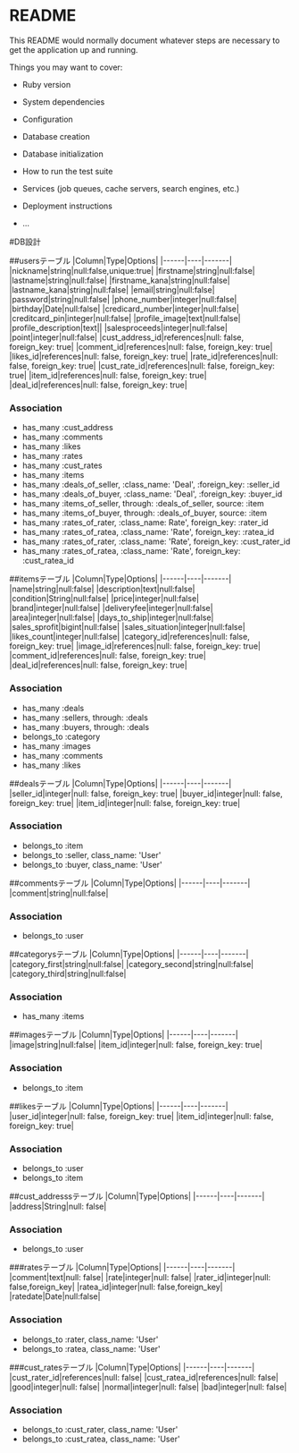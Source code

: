 # README

This README would normally document whatever steps are necessary to get the
application up and running.

Things you may want to cover:

* Ruby version

* System dependencies

* Configuration

* Database creation

* Database initialization

* How to run the test suite

* Services (job queues, cache servers, search engines, etc.)

* Deployment instructions

* ...

#DB設計

##usersテーブル
|Column|Type|Options|
|------|----|-------|
|nickname|string|null:false,unique:true|
|firstname|string|null:false|
|lastname|string|null:false|
|firstname_kana|string|null:false|
|lastname_kana|string|null:false|
|email|string|null:false|
|password|string|null:false|
|phone_number|integer|null:false|
|birthday|Date|null:false|
|credicard_number|integer|null:false|
|creditcard_pin|integer|null:false|
|profile_image|text|null:false|
|profile_description|text||
|salesproceeds|integer|null:false|
|point|integer|null:false|
|cust_address_id|references|null: false, foreign_key: true|
|comment_id|references|null: false, foreign_key: true|
|likes_id|references|null: false, foreign_key: true|
|rate_id|references|null: false, foreign_key: true|
|cust_rate_id|references|null: false, foreign_key: true|
|item_id|references|null: false, foreign_key: true|
|deal_id|references|null: false, foreign_key: true|

### Association
- has_many :cust_address
- has_many :comments
- has_many :likes
- has_many :rates
- has_many :cust_rates
- has_many :items
- has_many :deals_of_seller, :class_name: 'Deal', :foreign_key: :seller_id
- has_many :deals_of_buyer, :class_name: 'Deal', :foreign_key: :buyer_id
- has_many :items_of_seller, through: :deals_of_seller, source: :item
- has_many :items_of_buyer, through: :deals_of_buyer, source: :item
- has_many :rates_of_rater, :class_name: Rate', foreign_key: :rater_id
- has_many :rates_of_ratea, :class_name: 'Rate', foreign_key: :ratea_id
- has_many :rates_of_rater, :class_name: 'Rate', foreign_key: :cust_rater_id
- has_many :rates_of_ratea, :class_name: 'Rate', foreign_key: :cust_ratea_id


##itemsテーブル
|Column|Type|Options|
|------|----|-------|
|name|string|null:false|
|description|text|null:false|
|condition|String|null:false|
|price|integer|null:false|
|brand|integer|null:false|
|deliveryfee|integer|null:false|
|area|integer|null:false|
|days_to_ship|integer|null:false|
|sales_sprofit|bigint|null:false|
|sales_situation|integer|null:false|
|likes_count|integer|null:false|
|category_id|references|null: false, foreign_key: true|
|image_id|references|null: false, foreign_key: true|
|comment_id|references|null: false, foreign_key: true|
|deal_id|references|null: false, foreign_key: true|

### Association
- has_many :deals
- has_many :sellers, through: :deals
- has_many :buyers, through: :deals
- belongs_to :category
- has_many :images
- has_many :comments
- has_many :likes


##dealsテーブル
|Column|Type|Options|
|------|----|-------|
|seller_id|integer|null: false, foreign_key: true|
|buyer_id|integer|null: false, foreign_key: true|
|item_id|integer|null: false, foreign_key: true|

### Association
- belongs_to :item
- belongs_to :seller, class_name: 'User'
- belongs_to :buyer, class_name: 'User'


##commentsテーブル
|Column|Type|Options|
|------|----|-------|
|comment|string|null:false|

### Association
- belongs_to :user


##categorysテーブル
|Column|Type|Options|
|------|----|-------|
|category_first|string|null:false|
|category_second|string|null:false|
|category_third|string|null:false|

### Association
- has_many :items


##imagesテーブル
|Column|Type|Options|
|------|----|-------|
|image|string|null:false|
|item_id|integer|null: false, foreign_key: true|

### Association
- belongs_to :item


##likesテーブル
|Column|Type|Options|
|------|----|-------|
|user_id|integer|null: false, foreign_key: true|
|item_id|integer|null: false, foreign_key: true|

### Association
- belongs_to :user
- belongs_to :item

##cust_addresssテーブル
|Column|Type|Options|
|------|----|-------|
|address|String|null: false|

### Association
- belongs_to :user


###ratesテーブル
|Column|Type|Options|
|------|----|-------|
|comment|text|null: false|
|rate|integer|null: false|
|rater_id|integer|null: false,foreign_key|
|ratea_id|integer|null: false,foreign_key|
|ratedate|Date|null:false|

### Association
- belongs_to :rater, class_name: 'User'
- belongs_to :ratea, class_name: 'User'


###cust_ratesテーブル
|Column|Type|Options|
|------|----|-------|
|cust_rater_id|references|null: false|
|cust_ratea_id|references|null: false|
|good|integer|null: false|
|normal|integer|null: false|
|bad|integer|null: false|

### Association
- belongs_to :cust_rater, class_name: 'User'
- belongs_to :cust_ratea, class_name: 'User'



